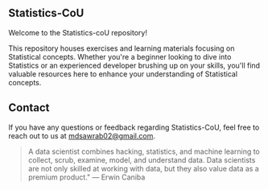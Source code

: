 ## Statistics-CoU
Welcome to the Statistics-coU repository!

This repository houses exercises and learning materials focusing on Statistical concepts. Whether you're a beginner looking to dive into Statistics or an experienced developer brushing up on your skills, you'll find valuable resources here to enhance your understanding of Statistical concepts.

## Contact
If you have any questions or feedback regarding Statistics-CoU, feel free to reach out to us at mdsawrab02@gmail.com.


> A data scientist combines hacking, statistics, and machine learning to collect, scrub, examine, model, and understand data. Data scientists are not only skilled at working with data, but they also value data as a premium product." — Erwin Caniba
